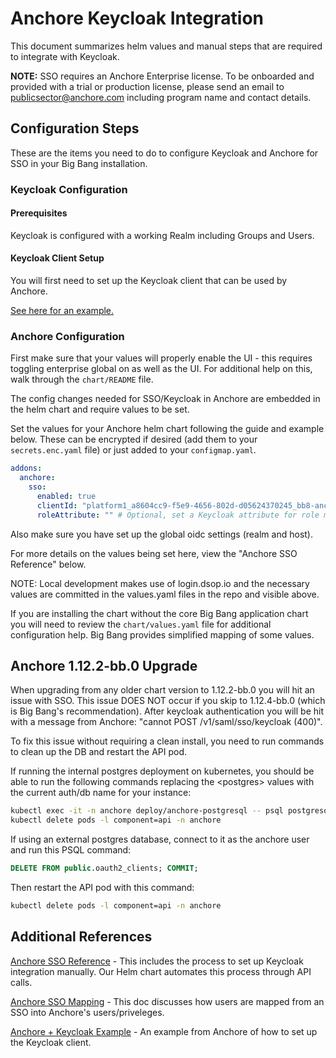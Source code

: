 # Anchore Keycloak Integration

This document summarizes helm values and manual steps that are required to integrate with Keycloak.

**NOTE:** SSO requires an Anchore Enterprise license. To be onboarded and provided with a trial or production license, please send an email to publicsector@anchore.com including program name and contact details.

## Configuration Steps

These are the items you need to do to configure Keycloak and Anchore for SSO in your Big Bang installation.

### Keycloak Configuration

#### Prerequisites

Keycloak is configured with a working Realm including Groups and Users.

#### Keycloak Client Setup

You will first need to set up the Keycloak client that can be used by Anchore.

[See here for an example.](https://docs.anchore.com/current/docs/overview/sso/examples/keycloak/)

### Anchore Configuration

First make sure that your values will properly enable the UI - this requires toggling enterprise global on as well as the UI. For additional help on this, walk through the `chart/README` file.

The config changes needed for SSO/Keycloak in Anchore are embedded in the helm chart and require values to be set.

Set the values for your Anchore helm chart following the guide and example below. These can be encrypted if desired (add them to your `secrets.enc.yaml` file) or just added to your `configmap.yaml`.

```yaml
addons:
  anchore:
    sso:
      enabled: true
      clientId: "platform1_a8604cc9-f5e9-4656-802d-d05624370245_bb8-anchore" # Specific client ID for Anchore
      roleAttribute: "" # Optional, set a Keycloak attribute for role mapping - must exist and contain Anchore roles, i.e. read-write, full-control, etc
```

Also make sure you have set up the global oidc settings (realm and host).

For more details on the values being set here, view the "Anchore SSO Reference" below.

NOTE: Local development makes use of login.dsop.io and the necessary values are committed in the values.yaml files in the repo and visible above.

If you are installing the chart without the core Big Bang application chart you will need to review the `chart/values.yaml` file for additional configuration help. Big Bang provides simplified mapping of some values.

## Anchore 1.12.2-bb.0 Upgrade

When upgrading from any older chart version to 1.12.2-bb.0 you will hit an issue with SSO. This issue DOES NOT occur if you skip to 1.12.4-bb.0 (which is Big Bang's recommendation). After keycloak authentication you will be hit with a message from Anchore: "cannot POST /v1/saml/sso/keycloak (400)".

To fix this issue without requiring a clean install, you need to run commands to clean up the DB and restart the API pod.

If running the internal postgres deployment on kubernetes, you should be able to run the following commands replacing the \<postgres\> values with the current auth/db name for your instance:

```bash
kubectl exec -it -n anchore deploy/anchore-postgresql -- psql postgresql://<postgres-user>:<postgres-password>@localhost/<postgres-db> -c "DELETE FROM public.oauth2_clients; COMMIT;"
kubectl delete pods -l component=api -n anchore
```

If using an external postgres database, connect to it as the anchore user and run this PSQL command:

```sql
DELETE FROM public.oauth2_clients; COMMIT;
```

Then restart the API pod with this command:

```bash
kubectl delete pods -l component=api -n anchore
```

## Additional References

[Anchore SSO Reference](https://anchore.com/blog/feature-series-anchore-enterprise-2-1-sso/) - This includes the process to set up Keycloak integration manually. Our Helm chart automates this process through API calls.

[Anchore SSO Mapping](https://docs.anchore.com/current/docs/overview/sso/mapping/) - This doc discusses how users are mapped from an SSO into Anchore's users/priveleges.

[Anchore + Keycloak Example](https://docs.anchore.com/current/docs/overview/sso/examples/keycloak/) - An example from Anchore of how to set up the Keycloak client.
